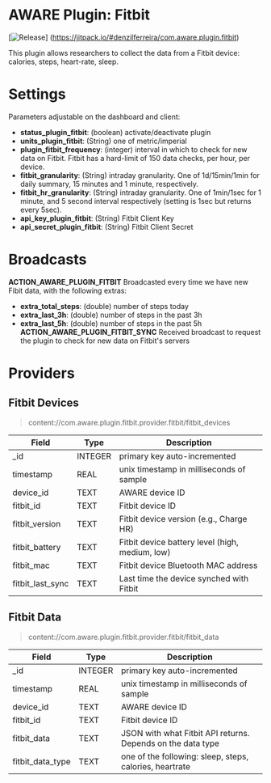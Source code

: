 AWARE Plugin: Fitbit
==========================

[![Release](https://jitpack.io/v/denzilferreira/com.aware.plugin.fitbit.svg)]
(https://jitpack.io/#denzilferreira/com.aware.plugin.fitbit)

This plugin allows researchers to collect the data from a Fitbit device: calories, steps, heart-rate, sleep.

# Settings
Parameters adjustable on the dashboard and client:
- **status_plugin_fitbit**: (boolean) activate/deactivate plugin
- **units_plugin_fitbit**: (String) one of metric/imperial
- **plugin_fitbit_frequency**: (integer) interval in which to check for new data on Fitbit. Fitbit has a hard-limit of 150 data checks, per hour, per device.
- **fitbit_granularity**: (String) intraday granularity. One of 1d/15min/1min for daily summary, 15 minutes and 1 minute, respectively.
- **fitbit_hr_granularity**: (String) intraday granularity. One of 1min/1sec for 1 minute, and 5 second interval respectively (setting is 1sec but returns every 5sec).
- **api_key_plugin_fitbit**: (String) Fitbit Client Key
- **api_secret_plugin_fitbit**: (String) Fitbit Client Secret

# Broadcasts
**ACTION_AWARE_PLUGIN_FITBIT**
Broadcasted every time we have new Fibit data, with the following extras:
- **extra_total_steps**: (double) number of steps today
- **extra_last_3h**: (double) number of steps in the past 3h
- **extra_last_5h**: (double) number of steps in the past 5h
**ACTION_AWARE_PLUGIN_FITBIT_SYNC**
Received broadcast to request the plugin to check for new data on Fitbit's servers

# Providers
##  Fitbit Devices
> content://com.aware.plugin.fitbit.provider.fitbit/fitbit_devices

Field | Type | Description
----- | ---- | -----------
_id | INTEGER | primary key auto-incremented
timestamp | REAL | unix timestamp in milliseconds of sample
device_id | TEXT | AWARE device ID
fitbit_id | TEXT | Fitbit device ID
fitbit_version | TEXT | Fitbit device version (e.g., Charge HR)
fitbit_battery | TEXT | Fitbit device battery level (high, medium, low)
fitbit_mac | TEXT | Fitbit device Bluetooth MAC address
fitbit_last_sync | TEXT | Last time the device synched with Fitbit

##  Fitbit Data
> content://com.aware.plugin.fitbit.provider.fitbit/fitbit_data

Field | Type | Description
----- | ---- | -----------
_id | INTEGER | primary key auto-incremented
timestamp | REAL | unix timestamp in milliseconds of sample
device_id | TEXT | AWARE device ID
fitbit_id | TEXT | Fitbit device ID
fitbit_data | TEXT | JSON with what Fitbit API returns. Depends on the data type
fitbit_data_type | TEXT | one of the following: sleep, steps, calories, heartrate
